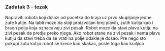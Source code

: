 ### Zadatak 3 - tezak
Napraviti robota koji dolazi od pocetka do kraja uz prvo skupljanje jedne zute kutije. Na tabli moze da
stoji proizvoljan broj plavih, zutih kutija kao i braon polja koja oznacavaju zivi pesak. Robot moze da
stavi plavu kutiju na zivi pesak da predje preko njega. Ako robot stane na zivi pesak i nema plavu kutiju
da stavi treba da se vrati na polje odakle je dosao. Pre nego sto pokupi zutu kutiju robot se krece kao
skakac, posle toga kao kraljica
